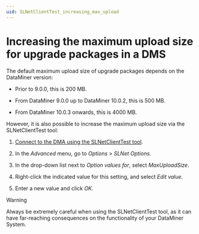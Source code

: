 ```yaml
---
uid: SLNetClientTest_increasing_max_upload
---
```


# Increasing the maximum upload size for upgrade packages in a DMS

The default maximum upload size of upgrade packages depends on the DataMiner version:

- Prior to 9.0.0, this is 200 MB.

- From DataMiner 9.0.0 up to DataMiner 10.0.2, this is 500 MB.

- From DataMiner 10.0.3 onwards, this is 4000 MB.

However, it is also possible to increase the maximum upload size via the SLNetClientTest tool:

1. [Connect to the DMA using the SLNetClientTest tool](xref:Connecting_to_a_DMA_with_the_SLNetClientTest_tool).

1. In the *Advanced* menu, go to *Options* > *SLNet Options.*

1. In the drop-down list next to *Option values for*, select *MaxUploadSize*.

1. Right-click the indicated value for this setting, and select *Edit value*.

1. Enter a new value and click *OK*.

> [!WARNING]
> Always be extremely careful when using the SLNetClientTest tool, as it can have far-reaching consequences on the functionality of your DataMiner System.
